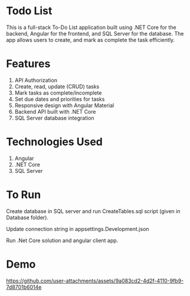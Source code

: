# Todo List
This is a full-stack To-Do List application built using .NET Core for the backend, Angular for the frontend, and SQL Server for the database. The app allows users to create, and mark as complete the task efficiently.

# Features

1. API Authorization
2. Create, read, update (CRUD) tasks
3. Mark tasks as complete/incomplete
4. Set due dates and priorities for tasks
5. Responsive design with Angular Material
6. Backend API built with .NET Core
7. SQL Server database integration

# Technologies Used

1. Angular
2. .NET Core
3. SQL Server

# To Run
Create database in SQL server and run CreateTables.sql script (given in Database folder).

Update connection string in appsettings.Development.json

Run .Net Core solution and angular client app.

# Demo


https://github.com/user-attachments/assets/9a083cd2-4d2f-4110-9fb9-7d8701b6014e

